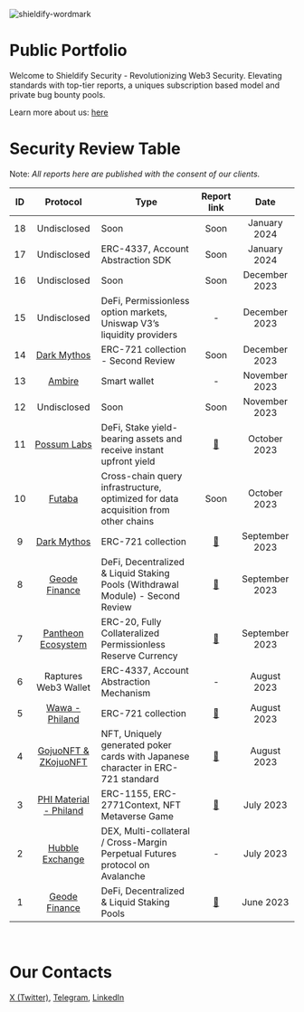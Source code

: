 ![shieldify-wordmark](https://github.com/shieldify-security/audits-portfolio/assets/133656516/45649c92-117b-49d9-bfaa-2d75bbc87cc6)

# Public Portfolio

Welcome to Shieldify Security - Revolutionizing Web3 Security. Elevating standards with top-tier reports, a uniques subscription based model and private bug bounty pools.

Learn more about us: [here](https://shieldify.org/)

# Security Review Table

Note: _All reports here are published with the consent of our clients._

| ID  |                               Protocol                                | Type                                                                               |                     Report link                      |      Date      |
| :-: | :-------------------------------------------------------------------: | ---------------------------------------------------------------------------------- | :--------------------------------------------------: | :------------: |
| 18  |                              Undisclosed                              | Soon                                                                               |                         Soon                         |  January 2024  |
| 17  |                              Undisclosed                              | ERC-4337, Account Abstraction SDK                                                  |                         Soon                         |  January 2024  |
| 16  |                              Undisclosed                              | Soon                                                                               |                         Soon                         | December 2023  |
| 15  |                              Undisclosed                              | DeFi, Permissionless option markets, Uniswap V3’s liquidity providers              |                          -                           | December 2023  |
| 14  |                [Dark Mythos](https://dark-mythos.com/)                | ERC-721 collection - Second Review                                                 |                         Soon                         | December 2023  |
| 13  |                   [Ambire](https://www.ambire.com/)                   | Smart wallet                                                                       |                          -                           | November 2023  |
| 12  |                              Undisclosed                              | Soon                                                                               |                         Soon                         | November 2023  |
| 11  |               [Possum Labs](https://www.possumlabs.io/)               | DeFi, Stake yield-bearing assets and receive instant upfront yield                 |     [📄](reports/PossumLabs-Security-Review.pdf)     |  October 2023  |
| 10  |                     [Futaba](https://futaba.dev/)                     | Cross-chain query infrastructure, optimized for data acquisition from other chains |                         Soon                         |  October 2023  |
|  9  |                [Dark Mythos](https://dark-mythos.com/)                | ERC-721 collection                                                                 |     [📄](reports/DarkMythos-Security-Review.pdf)     | September 2023 |
|  8  |                [Geode Finance](https://www.geode.fi/)                 | DeFi, Decentralized & Liquid Staking Pools (Withdrawal Module) - Second Review     |  [📄](reports/GeodeFinance-WM-Security-Review.pdf)   | September 2023 |
|  7  | [Pantheon Ecosystem](https://pantheon-ecosystem.gitbook.io/pantheon/) | ERC-20, Fully Collateralized Permissionless Reserve Currency                       | [📄](reports/PantheonEcosystem-Security-Review.pdf)  | September 2023 |
|  6  |                         Raptures Web3 Wallet                          | ERC-4337, Account Abstraction Mechanism                                            |                          -                           |  August 2023   |
|  5  |              [Wawa - Philand](https://wawa.philand.xyz/)              | ERC-721 collection                                                                 |        [📄](reports/Wawa-Security-Review.pdf)        |  August 2023   |
|  4  |             [GojuoNFT & ZKojuoNFT](https://gojuonft.io/)              | NFT, Uniquely generated poker cards with Japanese character in ERC-721 standard    | [📄](reports/GojuoNFT-ZKojuoNFT-Security-Review.pdf) |  August 2023   |
|  3  |            [PHI Material - Philand](https://philand.xyz/)             | ERC-1155, ERC-2771Context, NFT Metaverse Game                                      |    [📄](reports/PHIMaterial-Security-Review.pdf)     |   July 2023    |
|  2  |              [Hubble Exchange](https://hubble.exchange/)              | DEX, Multi-collateral / Cross-Margin Perpetual Futures protocol on Avalanche       |                          -                           |   July 2023    |
|  1  |                [Geode Finance](https://www.geode.fi/)                 | DeFi, Decentralized & Liquid Staking Pools                                         |    [📄](reports/GeodeFinance-Security-Review.pdf)    |   June 2023    |

<br>

# Our Contacts

[X (Twitter)](https://twitter.com/ShieldifySec),
[Telegram](https://telegram.me/researcherShieldify),
[LinkedIn](https://www.linkedin.com/company/shieldify-security/)
